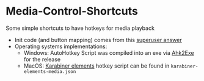 # Media-Control-Shortcuts

Some simple shortcuts to have hotkeys for media playback

* Init code (and button mapping) comes from this [superuser answer](https://superuser.com/a/279000/628891)
* Operating systems implementations:
    * Windows: AutoHotkey Script was compiled into an exe via [Ahk2Exe](https://github.com/AutoHotkey/Ahk2Exe) for the release
    * MacOS: [Karabiner elements](https://karabiner-elements.pqrs.org/) hotkey script can be found in `karabiner-elements-media.json`